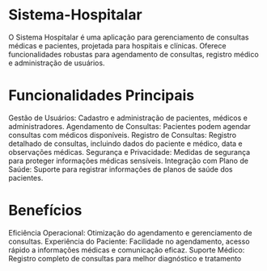 # Sistema-Hospitalar
O Sistema Hospitalar é uma aplicação para gerenciamento de consultas médicas e pacientes, projetada para hospitais e clínicas. Oferece funcionalidades robustas para agendamento de consultas, registro médico e administração de usuários.

# Funcionalidades Principais
Gestão de Usuários: Cadastro e administração de pacientes, médicos e administradores. Agendamento de Consultas: Pacientes podem agendar consultas com médicos disponíveis. Registro de Consultas: Registro detalhado de consultas, incluindo dados do paciente e médico, data e observações médicas. Segurança e Privacidade: Medidas de segurança para proteger informações médicas sensíveis. Integração com Plano de Saúde: Suporte para registrar informações de planos de saúde dos pacientes.

# Benefícios
Eficiência Operacional: Otimização do agendamento e gerenciamento de consultas. Experiência do Paciente: Facilidade no agendamento, acesso rápido a informações médicas e comunicação eficaz. Suporte Médico: Registro completo de consultas para melhor diagnóstico e tratamento
